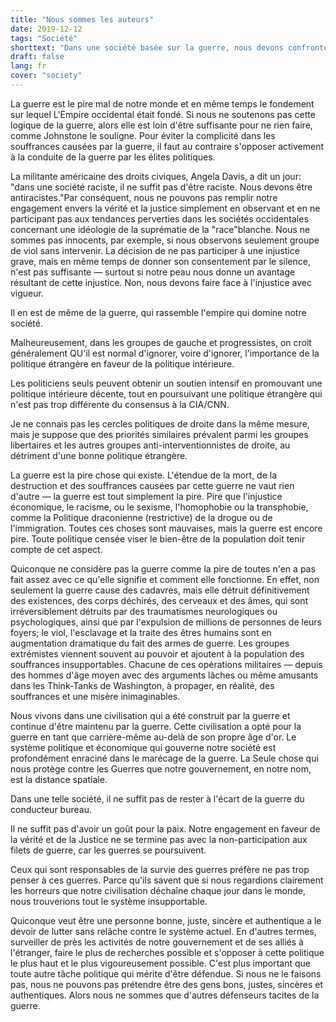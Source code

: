 ```yaml
---
title: "Nous sommes les auteurs"
date: 2019-12-12
tags: "Société"
shorttext: "Dans une société basée sur la guerre, nous devons confronter les actifs de guerre, pour être leurs complices."
draft: false
lang: fr
cover: "society"
---
```


La guerre est le pire mal de notre monde et en même temps le fondement sur lequel L'Empire occidental était fondé. Si nous ne soutenons pas cette logique de la guerre, alors elle est loin d'être suffisante pour ne rien faire, comme Johnstone le souligne. Pour éviter la complicité dans les souffrances causées par la guerre, il faut au contraire s'opposer activement à la conduite de la guerre par les élites politiques.

La militante américaine des droits civiques, Angela Davis, a dit un jour: "dans une société raciste, il ne suffit pas d'être raciste. Nous devons être antiracistes."Par conséquent, nous ne pouvons pas remplir notre engagement envers la vérité et la justice simplement en observant et en ne participant pas aux tendances perverties dans les sociétés occidentales concernant une idéologie de la suprématie de la "race"blanche. Nous ne sommes pas innocents, par exemple, si nous observons seulement groupe de viol sans intervenir. La décision de ne pas participer à une injustice grave, mais en même temps de donner son consentement par le silence, n'est pas suffisante — surtout si notre peau nous donne un avantage résultant de cette injustice. Non, nous devons faire face à l'injustice avec vigueur.

Il en est de même de la guerre, qui rassemble l'empire qui domine notre société.

Malheureusement, dans les groupes de gauche et progressistes, on croit généralement QU'il est normal d'ignorer, voire d'ignorer, l'importance de la politique étrangère en faveur de la politique intérieure.

Les politiciens seuls peuvent obtenir un soutien intensif en promouvant une politique intérieure décente, tout en poursuivant une politique étrangère qui n'est pas trop différente du consensus à la CIA/CNN.

Je ne connais pas les cercles politiques de droite dans la même mesure, mais je suppose que des priorités similaires prévalent parmi les groupes libertaires et les autres groupes anti-interventionnistes de droite, au détriment d'une bonne politique étrangère.

La guerre est la pire chose qui existe. L'étendue de la mort, de la destruction et des souffrances causées par cette guerre ne vaut rien d'autre — la guerre est tout simplement la pire. Pire que l'injustice économique, le racisme, ou le sexisme, l'homophobie ou la transphobie, comme la Politique draconienne (restrictive) de la drogue ou de l'immigration. Toutes ces choses sont mauvaises, mais la guerre est encore pire. Toute politique censée viser le bien-être de la population doit tenir compte de cet aspect.

Quiconque ne considère pas la guerre comme la pire de toutes n'en a pas fait assez avec ce qu'elle signifie et comment elle fonctionne. En effet, non seulement la guerre cause des cadavres, mais elle détruit définitivement des existences, des corps déchirés, des cerveaux et des âmes, qui sont irréversiblement détruits par des traumatismes neurologiques ou psychologiques, ainsi que par l'expulsion de millions de personnes de leurs foyers; le viol, l'esclavage et la traite des êtres humains sont en augmentation dramatique du fait des armes de guerre. Les groupes extrémistes viennent souvent au pouvoir et ajoutent à la population des souffrances insupportables. Chacune de ces opérations militaires — depuis des hommes d'âge moyen avec des arguments lâches ou même amusants dans les Think-Tanks de Washington, à propager, en réalité, des souffrances et une misère inimaginables.

Nous vivons dans une civilisation qui a été construit par la guerre et continue d'être maintenu par la guerre. Cette civilisation a opté pour la guerre en tant que carrière-même au-delà de son propre âge d'or. Le système politique et économique qui gouverne notre société est profondément enraciné dans le marécage de la guerre. La Seule chose qui nous protège contre les Guerres que notre gouvernement, en notre nom, est la distance spatiale.

Dans une telle société, il ne suffit pas de rester à l'écart de la guerre du conducteur bureau.

Il ne suffit pas d'avoir un goût pour la paix. Notre engagement en faveur de la vérité et de la Justice ne se termine pas avec la non-participation aux filets de guerre, car les guerres se poursuivent.

Ceux qui sont responsables de la survie des guerres préfère ne pas trop penser à ces guerres. Parce qu'ils savent que si nous regardions clairement les horreurs que notre civilisation déchaîne chaque jour dans le monde, nous trouverions tout le système insupportable.

Quiconque veut être une personne bonne, juste, sincère et authentique a le devoir de lutter sans relâche contre le système actuel. En d'autres termes, surveiller de près les activités de notre gouvernement et de ses alliés à l'étranger, faire le plus de recherches possible et s'opposer à cette politique le plus haut et le plus vigoureusement possible. C'est plus important que toute autre tâche politique qui mérite d'être défendue. Si nous ne le faisons pas, nous ne pouvons pas prétendre être des gens bons, justes, sincères et authentiques. Alors nous ne sommes que d'autres défenseurs tacites de la guerre.
